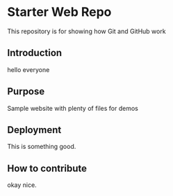 # Starter Web Repo

This repository is for showing how Git and GitHub work

## Introduction

hello everyone

## Purpose

Sample website with plenty of files for demos

## Deployment

This is something good.

## How to contribute

okay nice.